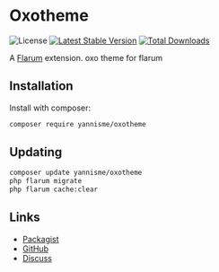 # Oxotheme

![License](https://img.shields.io/badge/license-0BSD-blue.svg) [![Latest Stable Version](https://img.shields.io/packagist/v/yannisme/oxotheme.svg)](https://packagist.org/packages/yannisme/oxotheme) [![Total Downloads](https://img.shields.io/packagist/dt/yannisme/oxotheme.svg)](https://packagist.org/packages/yannisme/oxotheme)

A [Flarum](http://flarum.org) extension. oxo theme for flarum

## Installation

Install with composer:

```sh
composer require yannisme/oxotheme
```

## Updating

```sh
composer update yannisme/oxotheme
php flarum migrate
php flarum cache:clear
```

## Links

- [Packagist](https://packagist.org/packages/yannisme/oxotheme)
- [GitHub](https://github.com/yannisme/oxotheme)
- [Discuss](https://discuss.flarum.org/)
